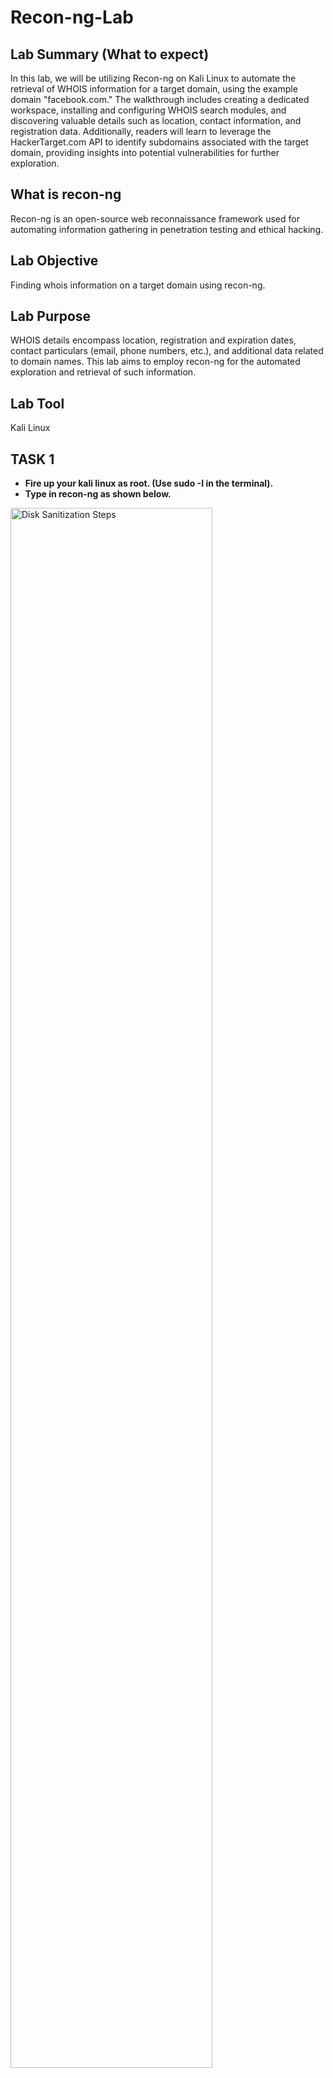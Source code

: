 # Recon-ng-Lab
<h2>Lab Summary (What to expect) </h2>
In this lab, we will be utilizing Recon-ng on Kali Linux to automate the retrieval of WHOIS information for a target domain, using the example domain "facebook.com." The walkthrough includes creating a dedicated workspace, installing and configuring WHOIS search modules, and discovering valuable details such as location, contact information, and registration data. Additionally, readers will learn to leverage the HackerTarget.com API to identify subdomains associated with the target domain, providing insights into potential vulnerabilities for further exploration.

<h2>What is recon-ng </h2>
Recon-ng is an open-source web reconnaissance framework used for automating information gathering in penetration testing and ethical hacking.

<h2>Lab Objective </h2>
Finding whois information on a target domain using recon-ng.

<h2>Lab Purpose</h2>
WHOIS details encompass location, registration and expiration dates, contact particulars (email, phone numbers, etc.), and additional data related to domain names. This lab aims to employ recon-ng for the automated exploration and retrieval of such information.

<h2>Lab Tool</h2>
Kali Linux

<h2>TASK 1</h2>

- <b> Fire up your kali linux as root. (Use sudo -I in the terminal).</b>
- <b> Type in recon-ng as shown below. </b>
<img src="https://i.imgur.com/uMpPYPV.png" height="80%" width="80%" alt="Disk Sanitization Steps"/>

<h2>TASK 2</h2>
- <b> We can create our own lab and workspace using recon-ng based on our project needs. Use the command “workspaces create whois _recon”</b>
<img src="https://i.imgur.com/f8BEDqM.png" height="80%" width="80%" alt="Disk Sanitization Steps"/>

<h2>TASK 3</h2>

- <b>We will begin by gathering WHOIS information about a domain. WHOIS is publicly available hence we can perform it on any domain.</b>
- <b> First thing we need to do is install modules from the market place. Use the command “marketplace search whois”</b>
<img src="https://i.imgur.com/JFuddRt.png" height="80%" width="80%" alt="Disk Sanitization Steps"/>

- <b> We want to install the fourth option, which is “recon/domains-contacts/whois_pocs”. To do this, type “marketplace install recon/domains-contacts/whois_pocs” </b>
- <b>Then we load the module by using  “modules load recon/domains-contacts/whois_pocs” </b>
- <b> To begin searching using this module use the command “options set SOURCE facebook.com”. <b/>
<img src="https://i.imgur.com/arXffAB.png" height="80%" width="80%" alt="Disk Sanitization Steps"/>

- <b>To begin the search we simply need to write “run” and hit enter. This will display WHOIS information regarding the chosen domain(Facebook.com in this case).</b>
<img src="https://i.imgur.com/TxZMmZF.png" height="80%" width="80%" alt="Disk Sanitization Steps"/>

<h2>TASK 4</h2>
- <b>Our next step is to search for any domains using ip address of facebook. We will be importing Hackertarget.com API’s module for that.</b>

- <b>Type back, hit enter to quit out of whois_pocs module. Use the command “marketplace search hackertarget”. We only have one module that is recon/domains-hosts/hackertarget.</b>

- <b>To install it use “marketplace install recon/domains-hosts/hackertarget” and navigate to the module using “modules load  econ/domains-hosts/hackertarget”.</b>

<img src="https://i.imgur.com/m4wGQPr.png" height="80%" width="80%" alt="Disk Sanitization Steps"/>

- <b>Lastly all we need to do is type “run” and hit enter. You will notice several domains from facebook.com appears.</b>
<img src="https://i.imgur.com/fJhI8tj.png" height="80%" width="80%" alt="Disk Sanitization Steps"/>
